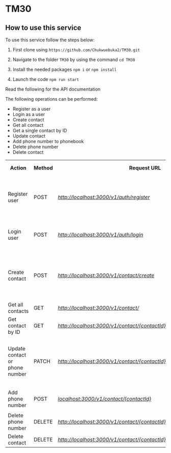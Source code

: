 # TM30 

## How to use this service

To use this service follow the steps below:
1. First clone using 
`https://github.com/Chukwuebuka2/TM30.git`


2. Navigate to the folder `TM30` by using the command
`cd TM30`

3. Install the needed packages
`npm i`
or 
`npm install`

3. Launch the code
`npm run start`



Read the following for the API documentation 

The following operations can be performed: 
- Register as a user
- Login as a user
- Create contact
- Get all contact
- Get a single contact by ID
- Update contact
- Add phone number to phonebook
- Delete phone number
- Delete contact

<table>
    <tbody>
        <tr>
            <th>Action</th>
            <th>Method</th>
            <th>Request URL</th>
            <th>Authorization</th>
            <th>Request body</th>
            <th>Request parameter</th>
            <th>Request query</th>
        </tr>
        <tr>
            <td>Register user</td>
            <td>POST</td>
            <td><i><u>http://localhost:3000/v1/auth/register</u></i></td>
            <td>NIL</td>
            <td>
                <ul>
                    <li> password: Tobiloba2@@#</li>
                    <li> email: nwokporochukwuebuka@yahoo.com</li>
                    <li>firstName: Chukwuebuka</li>
                    <li>lastName: Nwokporo</li>
                </ul>
            </td>
            <td>NIL</td>
            <td>NIL</td>
        </tr>
        <tr>
            <td>Login user</td>
            <td>POST</td>
            <td><i><u>http://localhost:3000/v1/auth/login</u></i></td>
            <td>NIL</td>
            <td>
                <ul>
                    <li> password: Tobiloba2@@#</li>
                    <li> email: nwokporochukwuebuka@yahoo.com</li>
                </ul>
            </td>
            <td>NIL</td>
            <td>NIL</td>
        </tr>
        <tr>
            <td>Create contact</td>
            <td>POST</td>
            <td><i><u>http://localhost:3000/v1/contact/create</u></i></td>
            <td>YES</td>
            <td>
                <ul>
                    <li> firstName: Chukwuebuka2</li>
                    <li> lastName: Nwokporo</li>
                    <li> phonebook
                        <ul>
                            <li>type: mobile</li>
                            <li>phoneNumber: +2349032513401</li>
                        </ul>
                    </li>
                </ul>
            </td>
            <td>NIL</td>
            <td>NIL</td>
        </tr>
        <tr>
            <td>Get all contacts</td>
            <td>GET</td>
            <td><i><u>http://localhost:3000/v1/contact/</u></i></td>
            <td>YES</td>
            <td>NIL</td>
            <td>NIL</td>
            <td>NIL</td>
        </tr>
        <tr>
            <td>Get contact by ID</td>
            <td>GET</td>
            <td><i><u>http://localhost:3000/v1/contact/{contactId}</u></i></td>
            <td>YES</td>
            <td>NIL</td>
            <td>contactId: 2</td>
            <td>NIL</th>
        </tr>
        <tr>
            <td>Update contact or phone number</td>
            <td>PATCH</td>
            <td><i><u>http://localhost:3000/v1/contact/{contactId}/phonebook/{phonebookId}</u></i></td>
            <td>YES</td>
            <td>
                <ul>
                    <li> firstName: Chukwuebuka</li>
                    <li> lastName: Oluwatobiloba</li>
                    <li> phonebook
                        <ul>
                            <li>type: mobile</li>
                            <li>phoneNumber: +2348116338050</li>
                        </ul>
                    </li>
                </ul>
            </td>
            <td>
                <ul>
                    <li>contactID: 2</li>
                    <li>phoneBookId: 4</li>
                </ul>
            </td>
            <td>NIL</td>
        </tr>
        <tr>
            <td>Add phone number</td>
            <td>POST</td>
            <td><i><u>localhost:3000/v1/contact/{contactId}</u></i></td>
            <td>YES</td>
            <td>
                <ul>
                    <li>type: mobile</li>
                    <li>phoneNumber: +2348116338050</li>
                </ul>
            </td>
            <td>
                <ul>
                    <li>contactID: 2</li>
                </ul>
            </td>
            <td>NIL</td>
        </tr>
        <tr>
            <td>Delete phone number</td>
            <td>DELETE</td>
            <td><i><u>http://localhost:3000/v1/contact/{contactId}/phonebook/{phonebookId}</u></i></td>
            <td>YES</td>
            <td>NIL</td>
            <td>NIL</th>
            <td>NIL</th>
        </tr>
        <tr>
            <td>Delete contact</td>
            <td>DELETE</td>
            <td><i><u>http://localhost:3000/v1/contact/{contactId}</u></i></td>
            <td>YES</td>
            <td>NIL</td>
            <td>contactId: 3</th>
            <td>NIL</th>
        </tr>
    </tbody>

</table>
